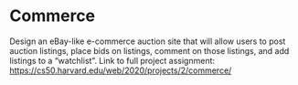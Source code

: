 # Commerce

Design an eBay-like e-commerce auction site that will allow users to post auction listings, place bids on listings, comment on those listings, and add listings to a “watchlist”. Link to full project assignment: https://cs50.harvard.edu/web/2020/projects/2/commerce/